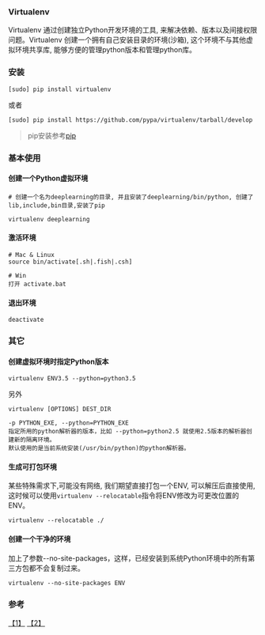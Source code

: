 ### Virtualenv
Virtualenv 通过创建独立Python开发环境的工具, 来解决依赖、版本以及间接权限
问题。Virtualenv 创建一个拥有自己安装目录的环境(沙箱), 这个环境不与其他虚拟环境共享库, 能够方便的管理python版本和管理python库。

### 安装
``` shell
[sudo] pip install virtualenv
```
或者
``` shell
[sudo] pip install https://github.com/pypa/virtualenv/tarball/develop
```

> pip安装参考[pip](pip.md)

### 基本使用

#### 创建一个Python虚拟环境
``` shell
# 创建一个名为deeplearning的目录, 并且安装了deeplearning/bin/python, 创建了lib,include,bin目录,安装了pip

virtualenv deeplearning
```

#### 激活环境
``` shell
# Mac & Linux
source bin/activate[.sh|.fish|.csh]

# Win
打开 activate.bat
```

#### 退出环境
``` shell
deactivate
```


### 其它

#### 创建虚拟环境时指定Python版本
``` shell
virtualenv ENV3.5 --python=python3.5
```
另外
``` shell
virtualenv [OPTIONS] DEST_DIR

-p PYTHON_EXE, --python=PYTHON_EXE
指定所用的python解析器的版本，比如 --python=python2.5 就使用2.5版本的解析器创建新的隔离环境。
默认使用的是当前系统安装(/usr/bin/python)的python解析器。   
```

#### 生成可打包环境
某些特殊需求下,可能没有网络, 我们期望直接打包一个ENV, 可以解压后直接使用, 这时候可以使用`virtualenv --relocatable`指令将ENV修改为可更改位置的ENV。
```
virtualenv --relocatable ./
```

#### 创建一个干净的环境
加上了参数--no-site-packages，这样，已经安装到系统Python环境中的所有第三方包都不会复制过来。
```
virtualenv --no-site-packages ENV
```

### 参考
[【1】](http://www.jianshu.com/p/08c657bd34f1) [【2】](http://pythonguidecn.readthedocs.io/zh/latest/dev/virtualenvs.html)
